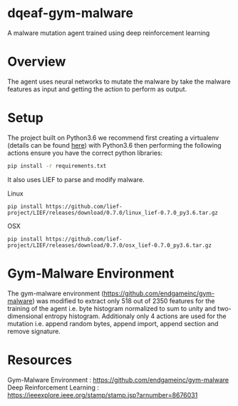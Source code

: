 # dqeaf-gym-malware 

A malware mutation agent trained using deep reinforcement learning

Overview
======
The agent uses neural networks to mutate the malware by take the malware features as input and getting the action to perform as output. 


Setup
======

The project built on Python3.6 we recommend first creating a virtualenv (details can be found [here]) with Python3.6 then performing the following actions ensure you have the correct python libraries:

[here]: https://docs.python.org/3/tutorial/venv.html
```sh
pip install -r requirements.txt
```
It also uses LIEF to parse and modify malware. 

[LIEF]: https://github.com/lief-project/LIEF

Linux
```
pip install https://github.com/lief-project/LIEF/releases/download/0.7.0/linux_lief-0.7.0_py3.6.tar.gz
```

OSX
```
pip install https://github.com/lief-project/LIEF/releases/download/0.7.0/osx_lief-0.7.0_py3.6.tar.gz
```

Gym-Malware Environment
====

The gym-malware environment (https://github.com/endgameinc/gym-malware) was modified to extract only 518 out of 2350 features for the training of the agent i.e. byte histogram normalized to sum to unity and two-dimensional entropy histogram. Additionaly only 4 actions are used for the mutation i.e. append random bytes, append import, append section and remove signature.


Resources
======

Gym-Malware Environment : https://github.com/endgameinc/gym-malware
Deep Reinforcement Learning : https://ieeexplore.ieee.org/stamp/stamp.jsp?arnumber=8676031
